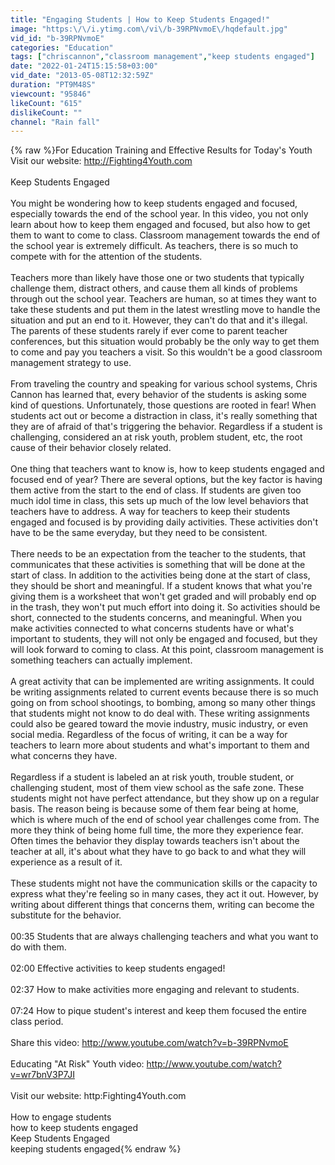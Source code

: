 ```yaml
---
title: "Engaging Students | How to Keep Students Engaged!"
image: "https:\/\/i.ytimg.com\/vi\/b-39RPNvmoE\/hqdefault.jpg"
vid_id: "b-39RPNvmoE"
categories: "Education"
tags: ["chriscannon","classroom management","keep students engaged"]
date: "2022-01-24T15:15:58+03:00"
vid_date: "2013-05-08T12:32:59Z"
duration: "PT9M48S"
viewcount: "95846"
likeCount: "615"
dislikeCount: ""
channel: "Rain fall"
---
```

{% raw %}For Education Training and Effective Results for Today's Youth Visit our website: <a rel="nofollow" target="blank" href="http://Fighting4Youth.com">http://Fighting4Youth.com</a><br /><br />Keep Students Engaged <br /><br />You might be wondering how to keep students engaged and focused, especially towards the end of the school year. In this video, you not only learn about how to keep them engaged and focused, but also how to get them to want to come to class. Classroom management towards the end of the school year is extremely difficult. As teachers, there is so much to compete with for the attention of the students. <br /><br />Teachers more than likely have those one or two students that typically challenge them, distract others, and cause them all kinds of problems through out the school year. Teachers are human, so at times they want to take these students and put them in the latest wrestling move to handle the situation and put an end to it. However, they can't do that and it's illegal. The parents of these students rarely if ever come to parent teacher conferences, but this situation would probably be the only way to get them to come and pay you teachers a visit. So this wouldn't be a good classroom management strategy to use.<br /><br />From traveling the country and speaking for various school systems, Chris Cannon has learned that, every behavior of the students is asking some kind of questions. Unfortunately, those questions are rooted in fear! When students act out or become a distraction in class, it's really something that they are of afraid of that's triggering the behavior. Regardless if a student is challenging, considered an at risk youth, problem student, etc, the root cause of their behavior closely related.<br /><br />One thing that teachers want to know is, how to keep students engaged and focused end of year? There are several options, but the key factor is having them active from the start to the end of class. If students are given too much idol time in class, this sets up much of the low level behaviors that teachers have to address. A way for teachers to keep their students engaged and focused is by providing daily activities. These activities don't have to be the same everyday, but they need to be consistent.<br /><br />There needs to be an expectation from the teacher to the students, that communicates that these activities is something that will be done at the start of class. In addition to the activities being done at the start of class, they should be short and meaningful. If a student knows that what you're giving them is a worksheet that won't get graded and will probably end op in the trash, they won't put much effort into doing it. So activities should be short, connected to the students concerns, and meaningful. When you make activities connected to what concerns students have or what's important to students, they will not only be engaged and focused, but they will look forward to coming to class. At this point, classroom management is something teachers can actually implement.<br /><br />A great activity that can be implemented are writing assignments. It could be writing assignments related to current events because there is so much going on from school shootings, to bombing, among so many other things that students might not know to do deal with. These writing assignments could also be geared toward the movie industry, music industry, or even social media. Regardless of the focus of writing, it can be a way for teachers to learn more about students and what's important to them and what concerns they have.<br /><br />Regardless if a student is labeled an at risk youth, trouble student, or challenging student, most of them view school as the safe zone. These students might not have perfect attendance, but they show up on a regular basis. The reason being is because some of them fear being at home, which is where much of the end of school year challenges come from. The more they think of being home full time, the more they experience fear. Often times the behavior they display towards teachers isn't about the teacher at all, it's about what they have to go back to and what they will experience as a result of it.<br /><br />These students might not have the communication skills or the capacity to express what they're feeling so in many cases, they act it out. However, by writing about different things that concerns them, writing can become the substitute for the behavior. <br /><br />00:35 Students that are always challenging teachers and what you want to do with them.<br /><br />02:00 Effective activities to keep students engaged!<br /><br />02:37 How to make activities more engaging and relevant to students.<br /><br />07:24 How to pique student's interest and keep them focused the entire class period.<br /><br />Share this video: <a rel="nofollow" target="blank" href="http://www.youtube.com/watch?v=b-39RPNvmoE">http://www.youtube.com/watch?v=b-39RPNvmoE</a><br /><br />Educating &quot;At Risk&quot; Youth video: <a rel="nofollow" target="blank" href="http://www.youtube.com/watch?v=wr7bnV3P7JI">http://www.youtube.com/watch?v=wr7bnV3P7JI</a><br /><br />Visit our website: http:Fighting4Youth.com<br /><br />How to engage students<br />how to keep students engaged<br />Keep Students Engaged<br />keeping students engaged{% endraw %}
